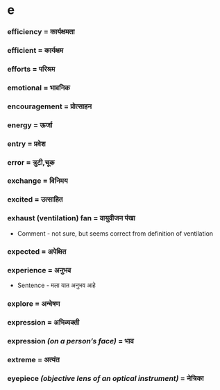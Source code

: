 # e

### efficiency = कार्यक्षमता

### efficient = कार्यक्षम

### efforts = परिश्रम

### emotional = भावनिक

### encouragement = प्रोत्साहन

### energy = ऊर्जा

### entry = प्रवेश

### error = त्रुटी,चूक

### exchange = विनिमय

### excited = उत्साहित

### exhaust (ventilation) fan = वायुवीजन पंखा

- Comment - not sure, but seems correct from definition of ventilation

### expected = अपेक्षित

### experience = अनुभव

- Sentence - मला यात अनुभव  आहे

### explore = अन्वेषण

### expression = अभिव्यक्ती

### expression *(on a person’s face)* = भाव

### extreme = अत्यंत

### eyepiece *(objective lens of an optical instrument)* = नेत्रिका

